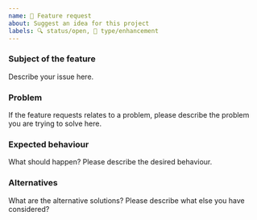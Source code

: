 ```yaml
---
name: 🚀 Feature request
about: Suggest an idea for this project
labels: 🔍 status/open, 🦋 type/enhancement
---
```


<!--
Thank you for suggesting an idea to make this project better!

Please fill in as much of the template below as you’re able.

-->

### Subject of the feature

Describe your issue here.

### Problem

If the feature requests relates to a problem, please describe the problem you are trying to solve here.

### Expected behaviour

What should happen? Please describe the desired behaviour.

### Alternatives

What are the alternative solutions? Please describe what else you have considered?
